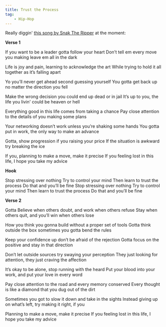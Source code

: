 ```yaml
---
title: Trust the Process
tag:
    - Hip-Hop
---
```


Really diggin' [this song by Snak The Ripper](https://www.youtube.com/watch?v=JdR7RjdK7sE) at the moment:

**Verse 1**

If you want to be a leader gotta follow your heart
Don’t tell em every move you making leave em all in the dark

Life is joy and pain, learning to acknowledge the art
While trying to hold it all together as it’s falling apart

Yo you’ll never get ahead second guessing yourself
You gotta get back up no matter the direction you fell

Make the wrong decision you could end up dead or in jail
It’s up to you, the life you livin' could be heaven or hell

Everything good in this life comes from taking a chance
Pay close attention to the details of you making some plans

Your networking doesn’t work unless you’re shaking some hands
You gotta put in work, the only way to make an advance

Gotta, show progression if you raising your price
If the situation is awkward try breaking the ice

If you, planning to make a move, make it precise
If you feeling lost in this life, I hope you take my advice


**Hook**

Stop stressing over nothing
Try to control your mind
Then learn to trust the process
Do that and you’ll be fine
Stop stressing over nothing
Try to control your mind
Then learn to trust the process
Do that and you’ll be fine


**Verse 2**

Gotta Believe when others doubt, and work when others refuse
Stay when others quit, and you’ll win when others lose

How you think you gonna build without a proper set of tools
Gotta think outside the box sometimes you gotta bend the rules

Keep your confidence up don’t be afraid of the rejection
Gotta focus on the positive and stay in that direction

Don’t let outside sources try swaying your perception
They just looking for attention, they just craving the affection

It’s okay to be alone, stop running with the heard
Put your blood into your work, and put your love in every word

Pay close attention to the road and every memory conserved
Every thought is like a diamond that you dug out of the dirt

Sometimes you got to slow it down and take in the sights
Instead giving up on what’s left, try making it right, if you

Planning to make a move, make it precise
If you feeling lost in this life, I hope you take my advice
